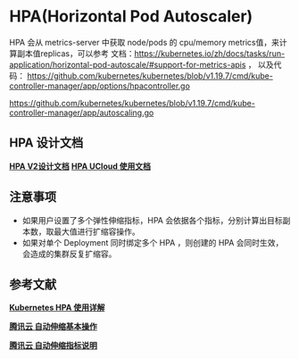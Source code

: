 

# HPA(Horizontal Pod Autoscaler)
HPA 会从 metrics-server 中获取 node/pods 的 cpu/memory metrics值，来计算副本值replicas，可以参考
文档：https://kubernetes.io/zh/docs/tasks/run-application/horizontal-pod-autoscale/#support-for-metrics-apis ，
以及代码：
https://github.com/kubernetes/kubernetes/blob/v1.19.7/cmd/kube-controller-manager/app/options/hpacontroller.go

https://github.com/kubernetes/kubernetes/blob/v1.19.7/cmd/kube-controller-manager/app/autoscaling.go




## HPA 设计文档
**[HPA V2设计文档](https://github.com/kubernetes/community/blob/master/contributors/design-proposals/autoscaling/hpa-v2.md)**
**[HPA UCloud 使用文档](https://docs.ucloud.cn/uk8s/bestpractice/autoscaling/hpa)**


## 注意事项
* 如果用户设置了多个弹性伸缩指标，HPA 会依据各个指标，分别计算出目标副本数，取最大值进行扩缩容操作。
* 如果对单个 Deployment 同时绑定多个 HPA ，则创建的 HPA 会同时生效，会造成的集群反复扩缩容。


## 参考文献
**[Kubernetes HPA 使用详解](https://www.qikqiak.com/post/k8s-hpa-usage/)**

**[腾讯云 自动伸缩基本操作](https://cloud.tencent.com/document/product/457/37384)**

**[腾讯云 自动伸缩指标说明](https://cloud.tencent.com/document/product/457/38929)**

